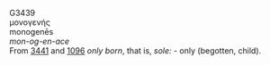 G3439  
μονογενής  
monogenēs  
*mon-og-en-ace*  
From [3441](g3441) and [1096](g1096) *only* *born*, that is, *sole:* -
only (begotten, child).  
